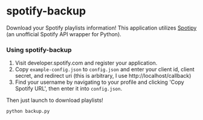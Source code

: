 
# spotify-backup
Download your Spotify playlists information! This application utilizes [Spotipy](https://github.com/plamere/spotipy) (an unofficial Spotify API wrapper for Python).

### Using spotify-backup

1. Visit developer.spotify.com and register your application.
1. Copy `example-config.json` to `config.json` and enter your client id, client secret, and redirect uri (this is arbitrary, I use http://localhost/callback)
1. Find your username by navigating to your profile and clicking 'Copy Spotify URL', then enter it into `config.json`.

Then just launch to download playlists!
```
python backup.py
```
